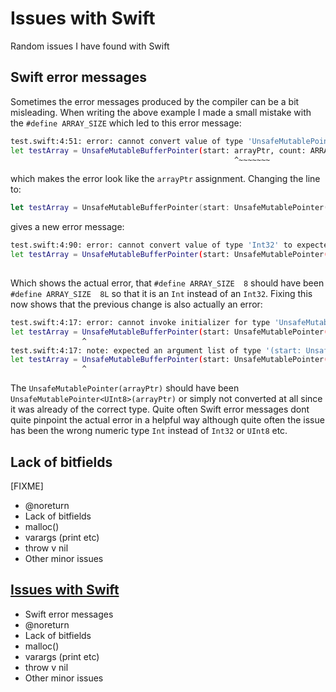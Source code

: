 # Issues with Swift

Random issues I have found with Swift


## Swift error messages

Sometimes the error messages produced by the compiler can be a bit misleading.
When writing the above example I made a small mistake with the `#define ARRAY_SIZE`
which led to this error message:

```bash
test.swift:4:51: error: cannot convert value of type 'UnsafeMutablePointer<UInt8>' to expected argument type 'UnsafeMutablePointer<_>'
let testArray = UnsafeMutableBufferPointer(start: arrayPtr, count: ARRAY_SIZE)
                                                  ^~~~~~~~
```

which makes the error look like the `arrayPtr` assignment. Changing the line to:

```swift
let testArray = UnsafeMutableBufferPointer(start: UnsafeMutablePointer(arrayPtr), count: ARRAY_SIZE)
```

gives a new error message:

```bash
test.swift:4:90: error: cannot convert value of type 'Int32' to expected argument type 'Int'
let testArray = UnsafeMutableBufferPointer(start: UnsafeMutablePointer(arrayPtr), count: ARRAY_SIZE)
                                                                                         ^~~~~~~~~~
```

Which shows the actual error, that `#define ARRAY_SIZE  8` should have been
`#define ARRAY_SIZE  8L` so that it is an `Int` instead of an `Int32`. Fixing
this now shows that the previous change is also actually an error:

```bash
test.swift:4:17: error: cannot invoke initializer for type 'UnsafeMutableBufferPointer<_>' with an argument list of type '(start: UnsafeMutablePointer<_>, count: Int)'
let testArray = UnsafeMutableBufferPointer(start: UnsafeMutablePointer(arrayPtr), count: ARRAY_SIZE)
                ^
test.swift:4:17: note: expected an argument list of type '(start: UnsafeMutablePointer<Element>, count: Int)'
let testArray = UnsafeMutableBufferPointer(start: UnsafeMutablePointer(arrayPtr), count: ARRAY_SIZE)
                ^
```

The `UnsafeMutablePointer(arrayPtr)` should have been `UnsafeMutablePointer<UInt8>(arrayPtr)`
or simply not converted at all since it was already of the correct type. Quite
often Swift error messages dont quite pinpoint the actual error in a helpful way
although quite often the issue has been the wrong numeric type `Int` instead of
`Int32` or `UInt8` etc.


## Lack of bitfields
[FIXME]
- @noreturn
- Lack of bitfields
- malloc()
- varargs (print etc)
- throw v nil
- Other minor issues



## [Issues with Swift](swift-issues.md)
- Swift error messages
- @noreturn
- Lack of bitfields
- malloc()
- varargs (print etc)
- throw v nil
- Other minor issues
